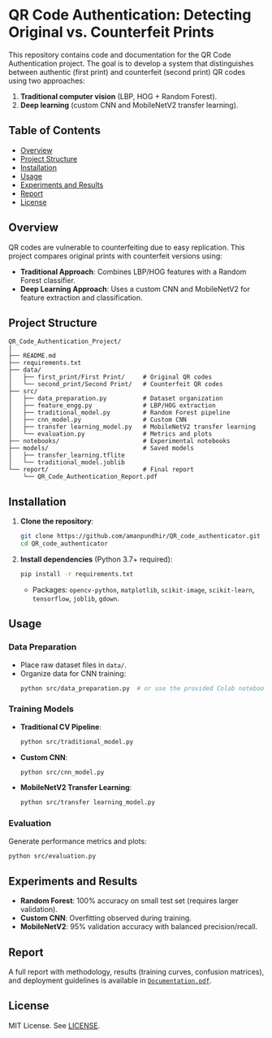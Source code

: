 # QR Code Authentication: Detecting Original vs. Counterfeit Prints

This repository contains code and documentation for the QR Code Authentication project. The goal is to develop a system that distinguishes between authentic (first print) and counterfeit (second print) QR codes using two approaches:
1. **Traditional computer vision** (LBP, HOG + Random Forest).
2. **Deep learning** (custom CNN and MobileNetV2 transfer learning).

## Table of Contents
- [Overview](#overview)
- [Project Structure](#project-structure)
- [Installation](#installation)
- [Usage](#usage)
- [Experiments and Results](#experiments-and-results)
- [Report](#report)
- [License](#license)

## Overview
QR codes are vulnerable to counterfeiting due to easy replication. This project compares original prints with counterfeit versions using:
- **Traditional Approach**: Combines LBP/HOG features with a Random Forest classifier.
- **Deep Learning Approach**: Uses a custom CNN and MobileNetV2 for feature extraction and classification.


## Project Structure
```plaintext
QR_Code_Authentication_Project/
│
├── README.md
├── requirements.txt
├── data/
│   ├── first_print/First Print/     # Original QR codes
│   └── second_print/Second Print/   # Counterfeit QR codes
├── src/
│   ├── data_preparation.py          # Dataset organization
│   ├── feature_engg.py              # LBP/HOG extraction
│   ├── traditional_model.py         # Random Forest pipeline
│   ├── cnn_model.py                 # Custom CNN
│   ├── transfer learning_model.py   # MobileNetV2 transfer learning
│   └── evaluation.py                # Metrics and plots
├── notebooks/                       # Experimental notebooks
├── models/                          # Saved models
│   ├── transfer_learning.tflite
│   └── traditional_model.joblib
└── report/                          # Final report
    └── QR_Code_Authentication_Report.pdf
```

## Installation
1. **Clone the repository**:
   ```bash
   git clone https://github.com/amanpundhir/QR_code_authenticator.git
   cd QR_code_authenticator
   ```

2. **Install dependencies** (Python 3.7+ required):
   ```bash
   pip install -r requirements.txt
   ```
   - Packages: `opencv-python`, `matplotlib`, `scikit-image`, `scikit-learn`, `tensorflow`, `joblib`, `gdown`.

## Usage
### Data Preparation
- Place raw dataset files in `data/`.
- Organize data for CNN training:
  ```bash
  python src/data_preparation.py  # or use the provided Colab notebook
  ```

### Training Models
- **Traditional CV Pipeline**:
  ```bash
  python src/traditional_model.py
  ```
- **Custom CNN**:
  ```bash
  python src/cnn_model.py
  ```
- **MobileNetV2 Transfer Learning**:
  ```bash
  python src/transfer learning_model.py
  ```

### Evaluation
Generate performance metrics and plots:
```bash
python src/evaluation.py
```


## Experiments and Results
- **Random Forest**: 100% accuracy on small test set (requires larger validation).
- **Custom CNN**: Overfitting observed during training.
- **MobileNetV2**: 95% validation accuracy with balanced precision/recall.



## Report
A full report with methodology, results (training curves, confusion matrices), and deployment guidelines is available in [`Documentation.pdf`](Documentation.pdf).

## License
MIT License. See [LICENSE](LICENSE).
